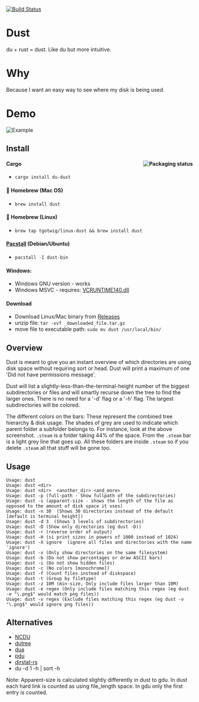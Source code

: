 [![Build Status](https://travis-ci.org/bootandy/dust.svg?branch=master)](https://travis-ci.org/bootandy/dust)

# Dust

du + rust = dust. Like du but more intuitive.

# Why

Because I want an easy way to see where my disk is being used.

# Demo

![Example](media/snap.png)

## Install

#### Cargo <a href="https://repology.org/project/du-dust/versions"><img src="https://repology.org/badge/vertical-allrepos/du-dust.svg" alt="Packaging status" align="right"></a>

- `cargo install du-dust`

#### 🍺 Homebrew (Mac OS)

- `brew install dust`

#### 🍺 Homebrew (Linux)

- `brew tap tgotwig/linux-dust && brew install dust`

#### [Pacstall](https://github.com/pacstall/pacstall) (Debian/Ubuntu)

- `pacstall -I dust-bin`

#### Windows:

- Windows GNU version - works
- Windows MSVC - requires: [VCRUNTIME140.dll](https://docs.microsoft.com/en-gb/cpp/windows/latest-supported-vc-redist?view=msvc-170)

#### Download

- Download Linux/Mac binary from [Releases](https://github.com/bootandy/dust/releases)
- unzip file: `tar -xvf _downloaded_file.tar.gz`
- move file to executable path: `sudo mv dust /usr/local/bin/`

## Overview

Dust is meant to give you an instant overview of which directories are using disk space without requiring sort or head. Dust will print a maximum of one 'Did not have permissions message'.

Dust will list a slightly-less-than-the-terminal-height number of the biggest subdirectories or files and will smartly recurse down the tree to find the larger ones. There is no need for a '-d' flag or a '-h' flag. The largest subdirectories will be colored.

The different colors on the bars: These represent the combined tree hierarchy & disk usage. The shades of grey are used to indicate which parent folder a subfolder belongs to. For instance, look at the above screenshot. `.steam` is a folder taking 44% of the space. From the `.steam` bar is a light grey line that goes up. All these folders are inside `.steam` so if you delete `.steam` all that stuff will be gone too.

## Usage

```
Usage: dust
Usage: dust <dir>
Usage: dust <dir>  <another_dir> <and_more>
Usage: dust -p (full-path - Show fullpath of the subdirectories)
Usage: dust -s (apparent-size - shows the length of the file as opposed to the amount of disk space it uses)
Usage: dust -n 30  (Shows 30 directories instead of the default [default is terminal height])
Usage: dust -d 3  (Shows 3 levels of subdirectories)
Usage: dust -D (Show only directories (eg dust -D))
Usage: dust -r (reverse order of output)
Usage: dust -H (si print sizes in powers of 1000 instead of 1024)
Usage: dust -X ignore  (ignore all files and directories with the name 'ignore')
Usage: dust -x (Only show directories on the same filesystem)
Usage: dust -b (Do not show percentages or draw ASCII bars)
Usage: dust -i (Do not show hidden files)
Usage: dust -c (No colors [monochrome])
Usage: dust -f (Count files instead of diskspace)
Usage: dust -t (Group by filetype)
Usage: dust -z 10M (min-size, Only include files larger than 10M)
Usage: dust -e regex (Only include files matching this regex (eg dust -e "\.png$" would match png files))
Usage: dust -v regex (Exclude files matching this regex (eg dust -v "\.png$" would ignore png files))

```

## Alternatives

- [NCDU](https://dev.yorhel.nl/ncdu)
- [dutree](https://github.com/nachoparker/dutree)
- [dua](https://github.com/Byron/dua-cli/)
- [pdu](https://github.com/KSXGitHub/parallel-disk-usage)
- [dirstat-rs](https://github.com/scullionw/dirstat-rs)
- du -d 1 -h | sort -h

Note: Apparent-size is calculated slightly differently in dust to gdu. In dust each hard link is counted as using file_length space. In gdu only the first entry is counted.
